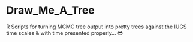 # Draw_Me_A_Tree
R Scripts for turning MCMC tree output into pretty trees against the IUGS time scales &amp; with time presented properly… 😎
